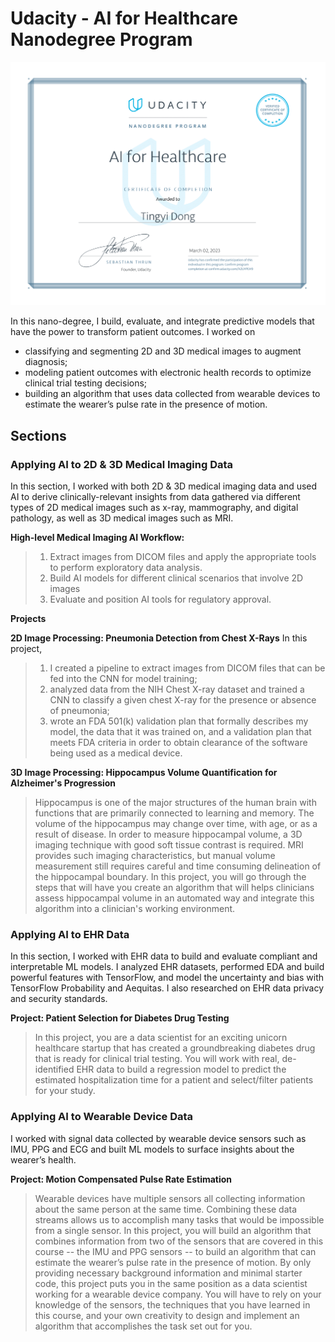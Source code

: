 # Udacity - AI for Healthcare Nanodegree Program

<a href="https://confirm.udacity.com/XZUYPEH9">![ai4healthcare](Sources/certificate.png)</a>

In this nano-degree, I build, evaluate, and integrate predictive models that have the power to transform patient outcomes. I worked on

- classifying and segmenting 2D and 3D medical images to augment diagnosis;
- modeling patient outcomes with electronic health records to optimize clinical trial testing decisions;
- building an algorithm that uses data collected from wearable devices to estimate the wearer’s pulse rate in the presence of motion.

## Sections

### Applying AI to 2D & 3D Medical Imaging Data

In this section, I worked with both 2D & 3D medical imaging data and used AI to derive clinically-relevant insights from data gathered via different types of 2D medical images such as x-ray, mammography, and digital pathology, as well as 3D medical images such as MRI.

**High-level Medical Imaging AI Workflow:**

> 1. Extract images from DICOM files and apply the appropriate tools to perform exploratory data analysis.
> 2. Build AI models for different clinical scenarios that involve 2D images
> 3. Evaluate and position AI tools for regulatory approval.

**Projects**

**2D Image Processing: Pneumonia Detection from Chest X-Rays**
In this project,

> 1. I created a pipeline to extract images from DICOM files that can be fed into the CNN for model training;
> 2. analyzed data from the NIH Chest X-ray dataset and trained a CNN to classify a given chest X-ray for the presence or absence of pneumonia;
> 3. wrote an FDA 501(k) validation plan that formally describes my model, the data that it was trained on, and a validation plan that meets FDA criteria in order to obtain clearance of the software being used as a medical device.

**3D Image Processing: Hippocampus Volume Quantification for Alzheimer's Progression**

> Hippocampus is one of the major structures of the human brain with functions that are primarily connected to learning and memory. The volume of the hippocampus may change over time, with age, or as a result of disease. In order to measure hippocampal volume, a 3D imaging technique with good soft tissue contrast is required. MRI provides such imaging characteristics, but manual volume measurement still requires careful and time consuming delineation of the hippocampal boundary. In this project, you will go through the steps that will have you create an algorithm that will helps clinicians assess hippocampal volume in an automated way and integrate this algorithm into a clinician's working environment.

### Applying AI to EHR Data

In this section, I worked with EHR data to build and evaluate compliant and interpretable ML models. I analyzed EHR datasets, performed EDA and build powerful features with TensorFlow, and model the uncertainty and bias with TensorFlow Probability and Aequitas. I also researched on EHR data privacy and security standards.

**Project: Patient Selection for Diabetes Drug Testing**

> In this project, you are a data scientist for an exciting unicorn healthcare startup that has created a groundbreaking diabetes drug that is ready for clinical trial testing. You will work with real, de-identified EHR data to build a regression model to predict the estimated hospitalization time for a patient and select/filter patients for your study.

### Applying AI to Wearable Device Data

I worked with signal data collected by wearable device sensors such as IMU, PPG and ECG and built ML models to surface insights about the wearer’s health.

**Project: Motion Compensated Pulse Rate Estimation**

> Wearable devices have multiple sensors all collecting information about the same person at the same time. Combining these data streams allows us to accomplish many tasks that would be impossible from a single sensor. In this project, you will build an algorithm that combines information from two of the sensors that are covered in this course -- the IMU and PPG sensors -- to build an algorithm that can estimate the wearer’s pulse rate in the presence of motion. By only providing necessary background information and minimal starter code, this project puts you in the same position as a data scientist working for a wearable device company. You will have to rely on your knowledge of the sensors, the techniques that you have learned in this course, and your own creativity to design and implement an algorithm that accomplishes the task set out for you.
